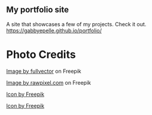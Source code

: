 ## My portfolio site

A site that showcases a few of my projects. 
Check it out.
 https://gabbyepelle.github.io/portfolio/

# Photo Credits
<a href="https://www.freepik.com/free-vector/laptop-with-program-code-isometric-icon-software-development-programming-applications-dark-neon_4102879.htm#query=html&position=5&from_view=search&track=sph">Image by fullvector</a> on Freepik



<a href="https://www.freepik.com/free-vector/stream-binary-code-design-vector_25519720.htm#page=3&query=html&position=4&from_view=search&track=sph">Image by rawpixel.com</a> on Freepik

<a href="https://www.freepik.com/icon/js_5968292#position=1&page=1&term=JavaScript+&fromView=search">Icon by Freepik</a>

<a href="https://www.freepik.com/icon/html_1051277#position=4&page=1&term=JavaScript+&fromView=search">Icon by Freepik</a>